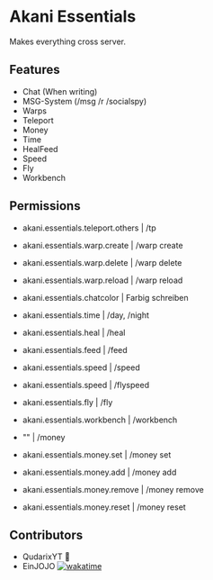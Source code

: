 # Akani Essentials

Makes everything cross server.

## Features

- Chat (When writing)
- MSG-System (/msg /r /socialspy)
- Warps
- Teleport
- Money
- Time
- HealFeed
- Speed
- Fly
- Workbench

## Permissions

- akani.essentials.teleport.others | /tp
- akani.essentials.warp.create | /warp create
- akani.essentials.warp.delete | /warp delete
- akani.essentials.warp.reload | /warp reload
- akani.essentials.chatcolor | Farbig schreiben

- akani.essentials.time | /day, /night
- akani.essentials.heal | /heal
- akani.essentials.feed | /feed
- akani.essentials.speed | /speed
- akani.essentials.speed | /flyspeed
- akani.essentials.fly | /fly
- akani.essentials.workbench | /workbench
- "" | /money
- akani.essentials.money.set | /money set
- akani.essentials.money.add | /money add
- akani.essentials.money.remove | /money remove
- akani.essentials.money.reset | /money reset

## Contributors
- QudarixYT 💙
- EinJOJO [![wakatime](https://wakatime.com/badge/user/8604eeb7-fa00-4008-be52-a3985d373289/project/018ef2e3-79c0-430f-bcbe-5fb4a4f59510.svg)](https://wakatime.com/badge/user/8604eeb7-fa00-4008-be52-a3985d373289/project/018ef2e3-79c0-430f-bcbe-5fb4a4f59510)
